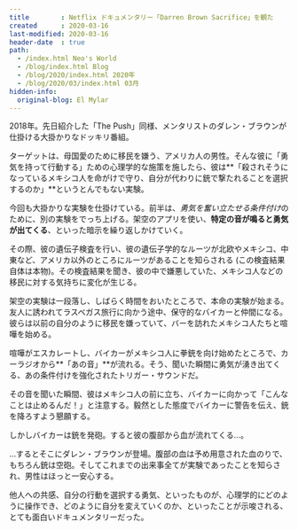 ```yaml
---
title        : Netflix ドキュメンタリー「Darren Brown Sacrifice」を観た
created      : 2020-03-16
last-modified: 2020-03-16
header-date  : true
path:
  - /index.html Neo's World
  - /blog/index.html Blog
  - /blog/2020/index.html 2020年
  - /blog/2020/03/index.html 03月
hidden-info:
  original-blog: El Mylar
---
```


2018年。先日紹介した「The Push」同様、メンタリストのダレン・ブラウンが仕掛ける大掛かりなドッキリ番組。

ターゲットは、母国愛のために移民を嫌う、アメリカ人の男性。そんな彼に「勇気を持って行動する」ための心理学的な施策を施したら、彼は**「殺されそうになっているメキシコ人を命がけで守り、自分が代わりに銃で撃たれることを選択するのか」**というとんでもない実験。

今回も大掛かりな実験を仕掛けている。前半は、*勇気を奮い立たせる条件付け*のために、別の実験をでっち上げる。架空のアプリを使い、**特定の音が鳴ると勇気が出てくる**、といった暗示を繰り返しかけていく。

その際、彼の遺伝子検査を行い、彼の遺伝子学的なルーツが北欧やメキシコ、中東など、アメリカ以外のところにルーツがあることを知らされる (この検査結果自体は本物)。その検査結果を聞き、彼の中で嫌悪していた、メキシコ人などの移民に対する気持ちに変化が生じる。

架空の実験は一段落し、しばらく時間をおいたところで、本命の実験が始まる。友人に誘われてラスベガス旅行に向かう途中、保守的なバイカーと仲間になる。彼らは以前の自分のように移民を嫌っていて、バーを訪れたメキシコ人たちと喧嘩を始める。

喧嘩がエスカレートし、バイカーがメキシコ人に拳銃を向け始めたところで、カーラジオから**「あの音」**が流れる。そう、聞いた瞬間に勇気が湧き出てくる、あの条件付けを強化されたトリガー・サウンドだ。

その音を聞いた瞬間、彼はメキシコ人の前に立ち、バイカーに向かって「こんなことは止めるんだ！」と注意する。毅然とした態度でバイカーに警告を伝え、銃を降ろすよう懇願する。

しかしバイカーは銃を発砲。すると彼の腹部から血が流れてくる…。

…するとそこにダレン・ブラウンが登場。腹部の血は予め用意された血のりで、もちろん銃は空砲。そしてこれまでの出来事全てが実験であったことを知らされ、男性はほっと一安心する。

他人への共感、自分の行動を選択する勇気、といったものが、心理学的にどのように操作でき、どのように自分を変えていくのか、といったことが示唆される、とても面白いドキュメンタリーだった。
